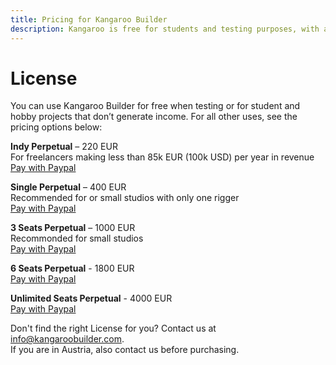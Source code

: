 ```yaml
---
title: Pricing for Kangaroo Builder
description: Kangaroo is free for students and testing purposes, with affordable plans for freelancers and studios
---
```


# License

You can use Kangaroo Builder for free when testing or for student and hobby projects that don’t generate income. For all other uses, see the pricing options below:



**Indy Perpetual** – 220 EUR   
For freelancers making less than 85k EUR (100k USD) per year in revenue  
[Pay with Paypal](https://www.paypal.com/ncp/payment/VLB8JYVBUNQXW)

**Single Perpetual** – 400 EUR   
Recommended for or small studios with only one rigger  
[Pay with Paypal](https://www.paypal.com/ncp/payment/VCTUAAZB694ES)

**3 Seats Perpetual** – 1000 EUR  
Recommonded for small studios  
[Pay with Paypal](https://www.paypal.com/ncp/payment/LNY2PB5X9WPEC)

**6 Seats Perpetual** - 1800 EUR  
[Pay with Paypal](https://www.paypal.com/ncp/payment/5ZMX6ZZWNFCKE)

**Unlimited Seats Perpetual** - 4000 EUR  
[Pay with Paypal](https://www.paypal.com/ncp/payment/U9FV5546336KY)

Don't find the right License for you? Contact us at [info@kangaroobuilder.com](mailto:info@kangaroobuilder.com).  
If you are in Austria, also contact us before purchasing.

